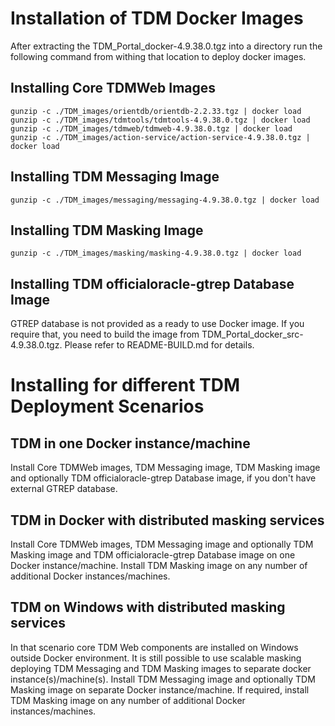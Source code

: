 # Installation of TDM Docker Images

After extracting the TDM_Portal_docker-4.9.38.0.tgz into a directory run the following command from withing that location to deploy docker images.

## Installing Core TDMWeb Images
```
gunzip -c ./TDM_images/orientdb/orientdb-2.2.33.tgz | docker load
gunzip -c ./TDM_images/tdmtools/tdmtools-4.9.38.0.tgz | docker load
gunzip -c ./TDM_images/tdmweb/tdmweb-4.9.38.0.tgz | docker load
gunzip -c ./TDM_images/action-service/action-service-4.9.38.0.tgz | docker load
````

## Installing TDM Messaging Image
```
gunzip -c ./TDM_images/messaging/messaging-4.9.38.0.tgz | docker load
````

## Installing TDM Masking Image
```
gunzip -c ./TDM_images/masking/masking-4.9.38.0.tgz | docker load
````

## Installing TDM officialoracle-gtrep Database Image
GTREP database is not provided as a ready to use Docker image. If you require that, you need to build the image from TDM_Portal_docker_src-4.9.38.0.tgz. Please refer to README-BUILD.md for details.


# Installing for different TDM Deployment Scenarios

## TDM in one Docker instance/machine
Install Core TDMWeb images, TDM Messaging image, TDM Masking image and optionally TDM officialoracle-gtrep Database image, if you don't have external GTREP database.

## TDM in Docker with distributed masking services
Install Core TDMWeb images, TDM Messaging image and optionally TDM Masking image and TDM officialoracle-gtrep Database image on one Docker instance/machine.
Install TDM Masking image on any number of additional Docker instances/machines.


## TDM on Windows with distributed masking services
In that scenario core TDM Web components are installed on Windows outside Docker environment.
It is still possible to use scalable masking deploying TDM Messaging and TDM Masking images to separate docker instance(s)/machine(s).
Install TDM Messaging image and optionally TDM Masking image on separate Docker instance/machine.
If required, install TDM Masking image on any number of additional Docker instances/machines.
